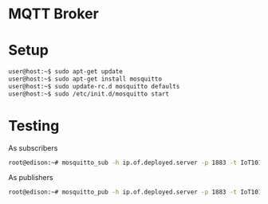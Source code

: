 # MQTT Broker

# Setup

```sh
user@host:~$ sudo apt-get update
user@host:~$ sudo apt-get install mosquitto
user@host:~$ sudo update-rc.d mosquitto defaults
user@host:~$ sudo /etc/init.d/mosquitto start
```

# Testing

As subscribers

```sh
root@edison:~# mosquitto_sub -h ip.of.deployed.server -p 1883 -t IoT101Inc/#
```

As publishers

```sh
root@edison:~# mosquitto_pub -h ip.of.deployed.server -p 1883 -t IoT101Inc/all -m "Hello All!"
```